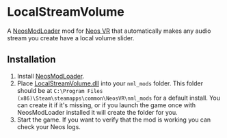 # LocalStreamVolume

A [NeosModLoader](https://github.com/zkxs/NeosModLoader) mod for [Neos VR](https://neos.com/) that automatically makes any audio stream you create have a local volume slider.

## Installation
1. Install [NeosModLoader](https://github.com/zkxs/NeosModLoader).
1. Place [LocalStreamVolume.dll](https://github.com/Sox-NeosVR/LocalStreamVolume/releases/download/latest/LocalStreamVolume.dll) into your `nml_mods` folder. This folder should be at `C:\Program Files (x86)\Steam\steamapps\common\NeosVR\nml_mods` for a default install. You can create it if it's missing, or if you launch the game once with NeosModLoader installed it will create the folder for you.
1. Start the game. If you want to verify that the mod is working you can check your Neos logs.

